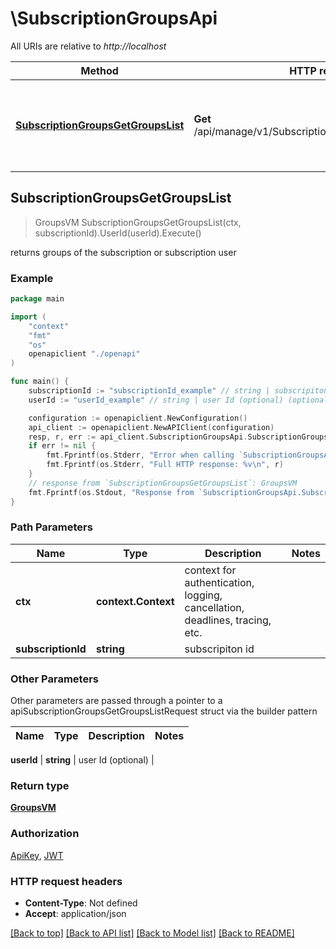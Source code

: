 # \SubscriptionGroupsApi

All URIs are relative to *http://localhost*

Method | HTTP request | Description
------------- | ------------- | -------------
[**SubscriptionGroupsGetGroupsList**](SubscriptionGroupsApi.md#SubscriptionGroupsGetGroupsList) | **Get** /api/manage/v1/Subscriptions/{subscriptionId}/groups | returns groups of the subscription or subscription user



## SubscriptionGroupsGetGroupsList

> GroupsVM SubscriptionGroupsGetGroupsList(ctx, subscriptionId).UserId(userId).Execute()

returns groups of the subscription or subscription user

### Example

```go
package main

import (
    "context"
    "fmt"
    "os"
    openapiclient "./openapi"
)

func main() {
    subscriptionId := "subscriptionId_example" // string | subscripiton id
    userId := "userId_example" // string | user Id (optional) (optional)

    configuration := openapiclient.NewConfiguration()
    api_client := openapiclient.NewAPIClient(configuration)
    resp, r, err := api_client.SubscriptionGroupsApi.SubscriptionGroupsGetGroupsList(context.Background(), subscriptionId).UserId(userId).Execute()
    if err != nil {
        fmt.Fprintf(os.Stderr, "Error when calling `SubscriptionGroupsApi.SubscriptionGroupsGetGroupsList``: %v\n", err)
        fmt.Fprintf(os.Stderr, "Full HTTP response: %v\n", r)
    }
    // response from `SubscriptionGroupsGetGroupsList`: GroupsVM
    fmt.Fprintf(os.Stdout, "Response from `SubscriptionGroupsApi.SubscriptionGroupsGetGroupsList`: %v\n", resp)
}
```

### Path Parameters


Name | Type | Description  | Notes
------------- | ------------- | ------------- | -------------
**ctx** | **context.Context** | context for authentication, logging, cancellation, deadlines, tracing, etc.
**subscriptionId** | **string** | subscripiton id | 

### Other Parameters

Other parameters are passed through a pointer to a apiSubscriptionGroupsGetGroupsListRequest struct via the builder pattern


Name | Type | Description  | Notes
------------- | ------------- | ------------- | -------------

 **userId** | **string** | user Id (optional) | 

### Return type

[**GroupsVM**](GroupsVM.md)

### Authorization

[ApiKey](../README.md#ApiKey), [JWT](../README.md#JWT)

### HTTP request headers

- **Content-Type**: Not defined
- **Accept**: application/json

[[Back to top]](#) [[Back to API list]](../README.md#documentation-for-api-endpoints)
[[Back to Model list]](../README.md#documentation-for-models)
[[Back to README]](../README.md)

